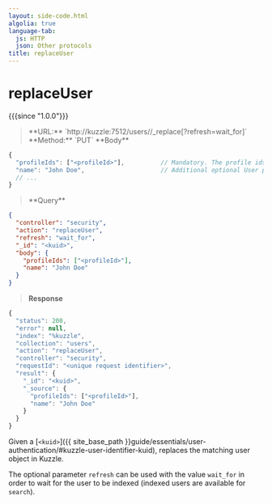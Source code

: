 ```yaml
---
layout: side-code.html
algolia: true
language-tab:
  js: HTTP
  json: Other protocols
title: replaceUser
---
```


# replaceUser

{{{since "1.0.0"}}}

<blockquote class="js">
<p>
**URL:** `http://kuzzle:7512/users/<kuid>/_replace[?refresh=wait_for]`  
**Method:** `PUT`  
**Body**
</p>
</blockquote>

```js
{
  "profileIds": ["<profileId>"],          // Mandatory. The profile ids for the user
  "name": "John Doe",                     // Additional optional User properties
  // ...
}
```

<blockquote class="json">
<p>
**Query**
</p>
</blockquote>

```json
{
  "controller": "security",
  "action": "replaceUser",
  "refresh": "wait_for",
  "_id": "<kuid>",
  "body": {
    "profileIds": ["<profileId>"],
    "name": "John Doe"
  }
}
```

>**Response**

```javascript
{
  "status": 200,
  "error": null,
  "index": "%kuzzle",
  "collection": "users",
  "action": "replaceUser",
  "controller": "security",
  "requestId": "<unique request identifier>",
  "result": {
    "_id": "<kuid>",
    "_source": {
      "profileIds": ["<profileId>"],
      "name": "John Doe"
    }
  }
}
```

Given a [`<kuid>`]({{ site_base_path }}guide/essentials/user-authentication/#kuzzle-user-identifier-kuid), replaces the matching user object in Kuzzle.

The optional parameter `refresh` can be used
with the value `wait_for` in order to wait for the user to be indexed (indexed users are available for `search`).
